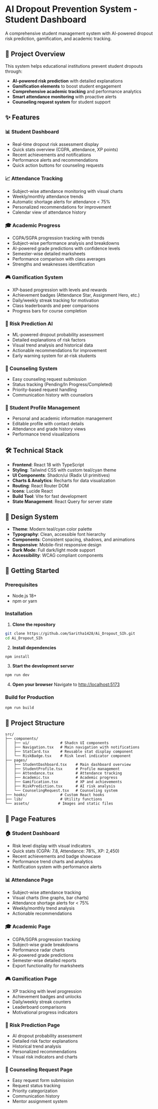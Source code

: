 # AI Dropout Prevention System - Student Dashboard

A comprehensive student management system with AI-powered dropout risk prediction, gamification, and academic tracking.

## 🎯 Project Overview

This system helps educational institutions prevent student dropouts through:
- **AI-powered risk prediction** with detailed explanations
- **Gamification elements** to boost student engagement  
- **Comprehensive academic tracking** and performance analytics
- **Smart attendance monitoring** with proactive alerts
- **Counseling request system** for student support

## ✨ Features

### 📊 Student Dashboard
- Real-time dropout risk assessment display
- Quick stats overview (CGPA, attendance, XP points)
- Recent achievements and notifications
- Performance alerts and recommendations
- Quick action buttons for counseling requests

### 📈 Attendance Tracking
- Subject-wise attendance monitoring with visual charts
- Weekly/monthly attendance trends
- Automatic shortage alerts for attendance < 75%
- Personalized recommendations for improvement
- Calendar view of attendance history

### 🎓 Academic Progress
- CGPA/SGPA progression tracking with trends
- Subject-wise performance analysis and breakdowns
- AI-powered grade predictions with confidence levels
- Semester-wise detailed marksheets
- Performance comparison with class averages
- Strengths and weaknesses identification

### 🎮 Gamification System
- XP-based progression with levels and rewards
- Achievement badges (Attendance Star, Assignment Hero, etc.)
- Daily/weekly streak tracking for motivation
- Class leaderboards and peer comparisons
- Progress bars for course completion

### 🤖 Risk Prediction AI
- ML-powered dropout probability assessment
- Detailed explanations of risk factors
- Visual trend analysis and historical data
- Actionable recommendations for improvement
- Early warning system for at-risk students

### 💬 Counseling System
- Easy counseling request submission
- Status tracking (Pending/In Progress/Completed)
- Priority-based request handling
- Communication history with counselors

### 👤 Student Profile Management
- Personal and academic information management
- Editable profile with contact details
- Attendance and grade history views
- Performance trend visualizations

## 🛠 Technical Stack

- **Frontend**: React 18 with TypeScript
- **Styling**: Tailwind CSS with custom teal/cyan theme
- **UI Components**: Shadcn/ui (Radix UI primitives)
- **Charts & Analytics**: Recharts for data visualization
- **Routing**: React Router DOM
- **Icons**: Lucide React
- **Build Tool**: Vite for fast development
- **State Management**: React Query for server state

## 🎨 Design System

- **Theme**: Modern teal/cyan color palette
- **Typography**: Clean, accessible font hierarchy
- **Components**: Consistent spacing, shadows, and animations
- **Responsive**: Mobile-first responsive design
- **Dark Mode**: Full dark/light mode support
- **Accessibility**: WCAG compliant components

## 🚀 Getting Started

### Prerequisites
- Node.js 18+ 
- npm or yarn

### Installation

1. **Clone the repository**
```bash
git clone https://github.com/Saritha1428/Ai_Dropout_SIh.git
cd Ai_Dropout_SIh
```

2. **Install dependencies**
```bash
npm install
```

3. **Start the development server**
```bash
npm run dev
```

4. **Open your browser**
Navigate to [http://localhost:5173](http://localhost:5173)

### Build for Production
```bash
npm run build
```

## 📁 Project Structure

```
src/
├── components/
│   ├── ui/              # Shadcn UI components
│   ├── Navigation.tsx   # Main navigation with notifications
│   ├── StatCard.tsx     # Reusable stat display component
│   └── RiskBadge.tsx    # Risk level indicator component
├── pages/
│   ├── StudentDashboard.tsx    # Main dashboard overview
│   ├── StudentProfile.tsx      # Profile management
│   ├── Attendance.tsx          # Attendance tracking
│   ├── Academic.tsx            # Academic progress
│   ├── Gamification.tsx        # XP and achievements  
│   ├── RiskPrediction.tsx      # AI risk analysis
│   └── CounselingRequest.tsx   # Counseling system
├── hooks/               # Custom React hooks
├── lib/                 # Utility functions
└── assets/             # Images and static files
```

## 🎯 Page Features

### 🏠 Student Dashboard
- Risk level display with visual indicators
- Quick stats (CGPA: 7.8, Attendance: 78%, XP: 2,450)
- Recent achievements and badge showcase
- Performance trend charts and analytics
- Notification system with performance alerts

### 📊 Attendance Page  
- Subject-wise attendance tracking
- Visual charts (line graphs, bar charts)
- Attendance shortage alerts for < 75%
- Weekly/monthly trend analysis
- Actionable recommendations

### 🎓 Academic Page
- CGPA/SGPA progression tracking
- Subject-wise grade breakdowns  
- Performance radar charts
- AI-powered grade predictions
- Semester-wise detailed reports
- Export functionality for marksheets

### 🎮 Gamification Page
- XP tracking with level progression
- Achievement badges and unlocks
- Daily/weekly streak counters
- Leaderboard comparisons
- Motivational progress indicators

### 🤖 Risk Prediction Page
- AI dropout probability assessment
- Detailed risk factor explanations
- Historical trend analysis
- Personalized recommendations
- Visual risk indicators and charts

### 💬 Counseling Request Page
- Easy request form submission
- Request status tracking
- Priority categorization
- Communication history
- Mentor assignment system
